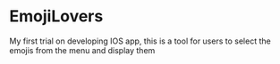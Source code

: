 # EmojiLovers
My first trial on developing IOS app, this is a tool for users to select the emojis from the menu and display them 

